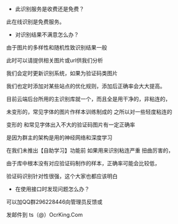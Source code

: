 * 此识别服务是收费还是免费？

此在线识别是免费服务。

* 对识别结果不满意怎么办？

由于图片的多样性和随机性致识别结果一般

此时可以请提供相关图片或url供我们分析

我们会定时更新识别系统，如果为验证码类图片

我们也定时添加对某些站点的优化规则，添加后正确率会大大提高。

目前云端后台所用的主识别库就一个，而且全是用干净的，非粘连的，  

未变形的，常见字体的图片作样本训练制成的 之所以对一些轻度粘连的 

变形的 和常见字体出入不大的验证码图片有一定正确率   

是因为群主的架构是用的神经网络和深度学习  

在我们未推出【自助学习】功能前  如果用来识别粘连严重 扭曲厉害的，

由于库中根本没有对应验证码制作的样本，正确率可能会比较低，

验证码识别针对性很强，这个大家也都应该明白

* 在使用接口时发现问题怎么办？

可以加QQ群296228446向管理员反馈或

发邮件到  ts（@）OcrKing.Com


